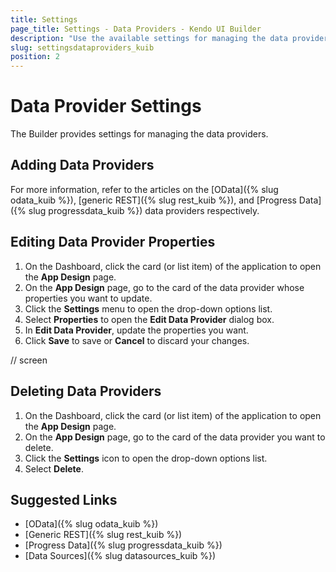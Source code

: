 ```yaml
---
title: Settings  
page_title: Settings - Data Providers - Kendo UI Builder
description: "Use the available settings for managing the data providers when working with the Kendo UI Builder tool."
slug: settingsdataproviders_kuib
position: 2
---
```


# Data Provider Settings

The Builder provides settings for managing the data providers.

## Adding Data Providers

For more information, refer to the articles on the [OData]({% slug odata_kuib %}), [generic REST]({% slug rest_kuib %}), and [Progress Data]({% slug progressdata_kuib %}) data providers respectively.

## Editing Data Provider Properties

1. On the Dashboard, click the card (or list item) of the application to open the **App Design** page.
1. On the **App Design** page, go to the card of the data provider whose properties you want to update.
1. Click the **Settings** menu to open the drop-down options list.
1. Select **Properties** to open the **Edit Data Provider** dialog box.
1. In **Edit Data Provider**, update the properties you want.
1. Click **Save** to save or **Cancel** to discard your changes.

// screen

## Deleting Data Providers

1. On the Dashboard, click the card (or list item) of the application to open the **App Design** page.
1. On the **App Design** page, go to the card of the data provider you want to delete.
1. Click the **Settings** icon to open the drop-down options list.
1. Select **Delete**.

## Suggested Links

* [OData]({% slug odata_kuib %})
* [Generic REST]({% slug rest_kuib %})
* [Progress Data]({% slug progressdata_kuib %})
* [Data Sources]({% slug datasources_kuib %})
